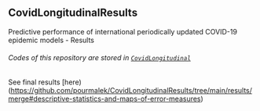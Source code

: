 ## CovidLongitudinalResults

Predictive performance of international periodically updated COVID-19 epidemic models - Results

###### Codes of this repository are stored in [`CovidLongitudinal`](https://github.com/pourmalek/CovidLongitudinal)

See final results [here)(https://github.com/pourmalek/CovidLongitudinalResults/tree/main/results/merge#descriptive-statistics-and-maps-of-error-measures)
